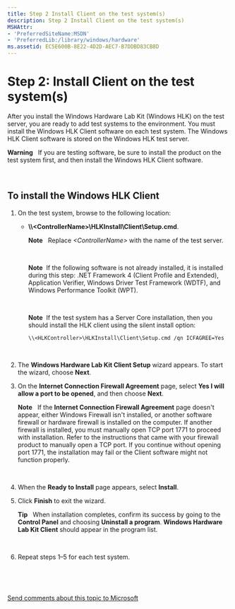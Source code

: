 ```yaml
---
title: Step 2 Install Client on the test system(s)
description: Step 2 Install Client on the test system(s)
MSHAttr:
- 'PreferredSiteName:MSDN'
- 'PreferredLib:/library/windows/hardware'
ms.assetid: EC5E600B-8E22-4D2D-AEC7-B7DDBD83CB8D
---
```


# Step 2: Install Client on the test system(s)


After you install the Windows Hardware Lab Kit (Windows HLK) on the test server, you are ready to add test systems to the environment. You must install the Windows HLK Client software on each test system. The Windows HLK Client software is stored on the Windows HLK test server.

**Warning**  
If you are testing software, be sure to install the product on the test system first, and then install the Windows HLK Client software.

 

## <span id="To_install_the_Windows_HLK_Client"></span><span id="to_install_the_windows_hlk_client"></span><span id="TO_INSTALL_THE_WINDOWS_HLK_CLIENT"></span>To install the Windows HLK Client


1.  On the test system, browse to the following location:

    -   **\\\\&lt;ControllerName&gt;\\HLKInstall\\Client\\Setup.cmd**.

        **Note**   Replace *&lt;ControllerName&gt;* with the name of the test server.

         

        **Note**  If the following software is not already installed, it is installed during this step: .NET Framework 4 (Client Profile and Extended), Application Verifier, Windows Driver Test Framework (WDTF), and Windows Performance Toolkit (WPT).

         

        **Note**  If the test system has a Server Core installation, then you should install the HLK client using the silent install option:
        ``` syntax
        \\<HLKController>\HLKInstall\Client\Setup.cmd /qn ICFAGREE=Yes
        ```

         

2.  The **Windows Hardware Lab Kit Client Setup** wizard appears. To start the wizard, choose **Next**.

3.  On the **Internet Connection Firewall Agreement** page, select **Yes I will allow a port to be opened**, and then choose **Next**.

    **Note**  
    If the **Internet Connection Firewall Agreement** page doesn't appear, either Windows Firewall isn't installed, or another software firewall or hardware firewall is installed on the computer. If another firewall is installed, you must manually open TCP port 1771 to proceed with installation. Refer to the instructions that came with your firewall product to manually open a TCP port. If you continue without opening port 1771, the installation may fail or the Client software might not function properly.

     

4.  When the **Ready to Install** page appears, select **Install**.

5.  Click **Finish** to exit the wizard.

    **Tip**  
    When installation completes, confirm its success by going to the **Control Panel** and choosing **Uninstall a program**. **Windows Hardware Lab Kit Client** should appear in the program list.

     

6.  Repeat steps 1–5 for each test system.

 

 

[Send comments about this topic to Microsoft](mailto:wsddocfb@microsoft.com?subject=Documentation%20feedback%20%5Bp_sxs_hlk\p_sxs_hlk%5D:%20Step%202:%20Install%20Client%20on%20the%20test%20system%28s%29%20%20RELEASE:%20%287/11/2017%29&body=%0A%0APRIVACY%20STATEMENT%0A%0AWe%20use%20your%20feedback%20to%20improve%20the%20documentation.%20We%20don't%20use%20your%20email%20address%20for%20any%20other%20purpose,%20and%20we'll%20remove%20your%20email%20address%20from%20our%20system%20after%20the%20issue%20that%20you're%20reporting%20is%20fixed.%20While%20we're%20working%20to%20fix%20this%20issue,%20we%20might%20send%20you%20an%20email%20message%20to%20ask%20for%20more%20info.%20Later,%20we%20might%20also%20send%20you%20an%20email%20message%20to%20let%20you%20know%20that%20we've%20addressed%20your%20feedback.%0A%0AFor%20more%20info%20about%20Microsoft's%20privacy%20policy,%20see%20http://privacy.microsoft.com/en-us/default.aspx. "Send comments about this topic to Microsoft")




